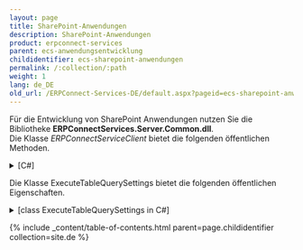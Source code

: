 ```yaml
---
layout: page
title: SharePoint-Anwendungen
description: SharePoint-Anwendungen
product: erpconnect-services
parent: ecs-anwendungsentwicklung
childidentifier: ecs-sharepoint-anwendungen
permalink: /:collection/:path
weight: 1
lang: de_DE
old_url: /ERPConnect-Services-DE/default.aspx?pageid=ecs-sharepoint-anwendungen
---
```


Für die Entwicklung von SharePoint Anwendungen nutzen Sie die Bibliotheke **ERPConnectServices.Server.Common.dll**.<br>
Die Klasse *ERPConnectServiceClient*  bietet die folgenden öffentlichen Methoden.


<details>
<summary>[C#]</summary>
{% highlight csharp %}
#region ERPConnectServiceClient
///
/// Initializes a new instance of the ERPConnectServiceClient class.
///
public ERPConnectServiceClient()
  
///
/// Initializes a new instance of the ERPConnectServiceClient class with a given proxy instance.
///
/// The proxy instance.
public ERPConnectServiceClient(ERPConnectServiceApplicationProxy proxy)
  
///
/// Initializes a new instance of the ERPConnectServiceClient class with a given service context instance
/// and a SAP Logon Ticket (SSO ticket).
///
/// The service context.
public ERPConnectServiceClient(string applicationName, string ssoTicket)
  
///
/// Initializes a new instance of the ERPConnectServiceClient class with a given service context instance.
///
/// The service context.
public ERPConnectServiceClient(SPServiceContext serviceContext)
  
///
/// Initializes a new instance of the ERPConnectServiceClient class with a given service context instance and application name.
///
/// The service context.
/// The application name.
public ERPConnectServiceClient(SPServiceContext serviceContext, string applicationName)
#endregion
  
#region Connection Scope Operations
public void BeginConnectionScope()
public void EndConnectionScope()
#endregion
  
#region Function Module Operations
public ERPFunction CreateFunction(string name)
#endregion
  
#region Table Operations
public DataTable ExecuteTableQuery(string tableName)
public DataTable ExecuteTableQuery(string tableName, ExecuteTableQuerySettings settings)
#endregion
  
#region XQL Operations
public ERPDataTable ExecuteXQL(string query)
public ERPDataTable ExecuteXQL(string query, ERPXtractQLParameterCollection parameters)
public DataTable ExecuteXQLAndReturnDataTable(string query)
public DataTable ExecuteXQLAndReturnDataTable(string query, ERPXtractQLParameterCollection parameters)
#endregion
{% endhighlight %}
</details>

Die Klasse ExecuteTableQuerySettings bietet die folgenden öffentlichen Eigenschaften.

<details>
<summary>[class ExecuteTableQuerySettings in C#]</summary>
{% highlight csharp %}
#region class ExecuteTableQuerySettings
public class ExecuteTableQuerySettings
    {
        public int RowSkip { get; set; }
        public int RowCount { get; set; }
        public string WhereClause { get; set; }
        public string OrderClause { get; set; }
        public string CustomFunction { get; set; }
        public bool UseMultibyteExtraction { get; set; }
        public ERPCollection Fields { get; set; }      
    }
#endregion
{% endhighlight %}
</details>

{% include _content/table-of-contents.html parent=page.childidentifier collection=site.de %}
